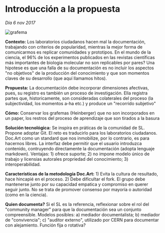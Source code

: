# Introducción a la propuesta #
*Día 6 nov 2017*

![grafema](https://github.com/docART/docs/blob/recipe/prototyping/grafemas/docart27.jpeg)

**Contexto:** Los laboratorios ciudadanos hacen mal la documentación, trabajando con criterios de popularidad, mientras la mejor forma de comunicarmos es replicar comunidades y prototipos. En el mundo de la ciencia, el 96% de los experimentos publicados en las revistas científicas más importantes de biologia molecular no son replicables por pares? Una hipotese es que una falla de su documentación es no incluir los aspectos "no objetivos" de la producción del conocimiento y que son momentos claves de su desarrollo (que aquí llamamos hitos). 

**Propuesta:** La documentación debe incorporar dimensiones afectivas, pues, su registro es también un proceso de investigación. Ella registra partes que, historicamente, son consideradas colaterales del proceso (la subjectividad, los momentos a-ha etc.) y produce un "recorrido subjetivo" 

**Cómo:** Conservar los grafemas (Heinberger) que no son incorporados en un paper, los restros del proceso de aprendizaje que son tirados a la basura  

**Solución tecnológica:** Se inspira en práticas de la comunidad de SL. Propone adoptar Git. El reto es traducirlo para los laboratorios ciudadanos. Doc.Art como un standard que nos inmobilize, por lo contrario, es para hacernos libres. La interfaz debe permitir que el usuario introduzca contenido, contruyendo directamente la documentación (adopta lenguaje markdown). Ventajas: 1) ofrece suporte; 2) no impone modelo único de trabajo y licensias autorales propriedad del conocimiento; 3) interoperabilidad. 

**Características de la metodología Doc.Art:** 1) Evita la cultura de resultado, hace hincapié en el proceso. 2) Debe dificultar el fork. El grupo debe mantenerse junto por su capacidad empatica y compromiso en querer seguir junto. No se trata de promover consenso por mayoría o autoridad (como en la ciencia).

**Quien documenta?** Si el SL es la referencia, reflexionar sobre el rol del "community manager" para que la documentación sea un conjunto compreensible. Modelos posibles: a) mediador documentalista; b) mediador de "convivencia"; c) "auditor externo", utilizado por CERN para documentar con alejamiento. Función fija o rotativa? 
